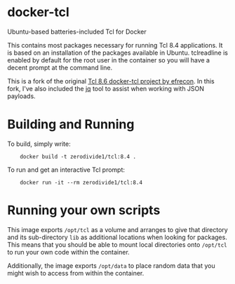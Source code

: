 # docker-tcl
Ubuntu-based batteries-included Tcl for Docker

This contains most packages necessary for running Tcl 8.4
applications. It is based on an installation of the packages available
in Ubuntu. tclreadline is enabled by default for the root user in the
container so you will have a decent prompt at the command line.

This is a fork of the original [Tcl 8.6 docker-tcl project by efrecon](https://github.com/efrecon/docker-tcl).
In this fork, I've also included the [jq](https://stedolan.github.io/jq/) tool
to assist when working with JSON payloads.

# Building and Running

To build, simply write:

```
    docker build -t zerodivide1/tcl:8.4 .
```

To run and get an interactive Tcl prompt:

```
    docker run -it --rm zerodivide1/tcl:8.4
```

# Running your own scripts

This image exports `/opt/tcl` as a volume and arranges to give that
directory and its sub-directory `lib` as additional locations when
looking for packages.  This means that you should be able to mount
local directories onto `/opt/tcl` to run your own code within the
container.

Additionally, the image exports `/opt/data` to place random data that
you might wish to access from within the container.
